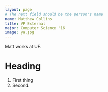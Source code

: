 ```yaml
---
layout: page
# The next field should be the person's name
name: Matthew Collins
title: VP External
major: Computer Science '16
image: ya.jpg
---
```

Matt works at UF.

# Heading

1. First thing
2. Second.
